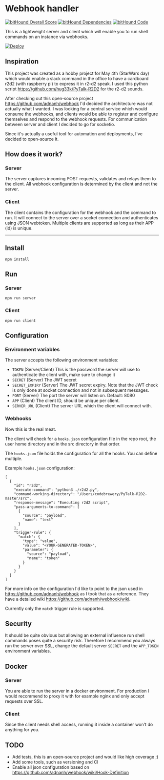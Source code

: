 # Webhook handler
[![bitHound Overall Score](https://www.bithound.io/github/codebrewery/web-node_webhook/badges/score.svg)](https://www.bithound.io/github/codebrewery/web-node_webhook) [![bitHound Dependencies](https://www.bithound.io/github/codebrewery/web-node_webhook/badges/dependencies.svg)](https://www.bithound.io/github/codebrewery/web-node_webhook/master/dependencies/npm) [![bitHound Code](https://www.bithound.io/github/codebrewery/web-node_webhook/badges/code.svg)](https://www.bithound.io/github/codebrewery/web-node_webhook)

This is a lightweight server and client which will enable you to run shell commands on an instance via webhooks.

[![Deploy](https://www.herokucdn.com/deploy/button.svg)](https://heroku.com/deploy?https://github.com/codebrewery/web-node_webhook)

## Inspiration

This project was created as a hobby project for May 4th (StarWars day) which would enable a slack command in the office to have a cardboard r2d2 (with raspberry pi) to express it in r2-d2 speak. I used this python script https://github.com/hug33k/PyTalk-R2D2 for the r2-d2 sounds.

After checking out this open-source project https://github.com/adnanh/webhook I'd decided the architecture was not actually what I wanted. I was looking for a central service which would consume the webhooks, and clients would be able to register and configure themselves and respond to the webhook requests. For communication between server and client I decided to go for socketio.

Since it's actually a useful tool for automation and deployments, I've decided to open-source it.

## How does it work?
### Server
The server captures incoming POST requests, validates and relays them to the client. All webhook configuration is determined by the client and not the server.
### Client
The client contains the configuration for the webhook and the command to run. It will connect to the server over a socket connection and authenticates using JSON webtoken. Multiple clients are supported as long as their APP (id) is unique.

---

## Install

    npm install

## Run
### Server

    npm run server
    
### Client

    npm run client
 

## Configuration

### Environment variables

The server accepts the following environment variables:

- `TOKEN` (Server/Client) This is the password the server will use to authenticate the client with, make sure to change it
- `SECRET` (Server) The JWT secret
- `SECRET_EXPIRY` (Server) The JWT secret expiry. Note that the JWT check is only done at socket connection and not in subsequent messages.
- `PORT` (Server) The port the server will listen on. Default: 8080
- `APP` (Client) The client ID, should be unique per client.
- `SERVER_URL` (Client) The server URL which the client will connect with.

### Webhooks

Now this is the real meat.

The client will check for a `hooks.json` configuration file in the repo root, the user home directory and in the src directory in that order.

The `hooks.json` file holds the configuration for all the hooks. You can define multiple.

Example `hooks.json` configuration:

	[
	  {
	    "id": "r2d2",
	    "execute-command": "python3 ./r2d2.py",
	    "command-working-directory": "/Users/codebrewery/PyTalk-R2D2-master/src",
	    "response-message": "Executing r2d2 script",
	    "pass-arguments-to-command": [
	      {
	        "source": "payload",
	        "name": "text"
	      }
	    ],
	    "trigger-rule": {
	      "match": {
	        "type": "value",
	        "value": "<YOUR-GENERATED-TOKEN>",
	        "parameter": {
	          "source": "payload",
	          "name": "token"
	        }
	      }
	    }
	  }
	]

For more info on the configuration I'd like to point to the json used in https://github.com/adnanh/webhook as I took that as a reference. They have a detailed wiki https://github.com/adnanh/webhook/wiki.

Currently only the `match` trigger rule is supported.

## Security

It should be quite obvious but allowing an external influence run shell commands poses quite a security risk. Therefore I recommend you always run the server over SSL, change the default server `SECRET` and the `APP_TOKEN` environment variables.

## Docker

### Server

You are able to run the server in a docker environment. For production I would recommend to proxy it with for example nginx and only accept requests over SSL.

### Client

Since the client needs shell access, running it inside a container won't do anything for you.

## TODO

- Add tests, this is an open-source project and would like high coverage ;)
- Add some tools, such as versioning and CI
- Enable all json configuration based on https://github.com/adnanh/webhook/wiki/Hook-Definition

